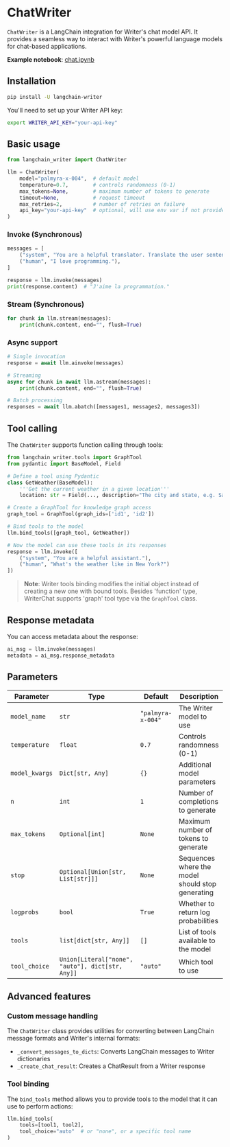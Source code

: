 # ChatWriter

`ChatWriter` is a LangChain integration for Writer's chat model API. It provides a seamless way to interact with Writer's powerful language models for chat-based applications.

**Example notebook**: [chat.ipynb](./chat.ipynb)

## Installation

```bash
pip install -U langchain-writer
```

You'll need to set up your Writer API key:

```bash
export WRITER_API_KEY="your-api-key"
```

## Basic usage

```python
from langchain_writer import ChatWriter

llm = ChatWriter(
    model="palmyra-x-004",  # default model
    temperature=0.7,        # controls randomness (0-1)
    max_tokens=None,        # maximum number of tokens to generate
    timeout=None,           # request timeout
    max_retries=2,          # number of retries on failure
    api_key="your-api-key"  # optional, will use env var if not provided
)
```

### Invoke (Synchronous)

```python
messages = [
    ("system", "You are a helpful translator. Translate the user sentence to French."),
    ("human", "I love programming."),
]

response = llm.invoke(messages)
print(response.content)  # "J'aime la programmation."
```

### Stream (Synchronous)

```python
for chunk in llm.stream(messages):
    print(chunk.content, end="", flush=True)
```

### Async support

```python
# Single invocation
response = await llm.ainvoke(messages)

# Streaming
async for chunk in await llm.astream(messages):
    print(chunk.content, end="", flush=True)

# Batch processing
responses = await llm.abatch([messages1, messages2, messages3])
```

## Tool calling

The `ChatWriter` supports function calling through tools:

```python
from langchain_writer.tools import GraphTool
from pydantic import BaseModel, Field

# Define a tool using Pydantic
class GetWeather(BaseModel):
    '''Get the current weather in a given location'''
    location: str = Field(..., description="The city and state, e.g. San Francisco, CA")

# Create a GraphTool for knowledge graph access
graph_tool = GraphTool(graph_ids=['id1', 'id2'])

# Bind tools to the model
llm.bind_tools([graph_tool, GetWeather])

# Now the model can use these tools in its responses
response = llm.invoke([
    ("system", "You are a helpful assistant."),
    ("human", "What's the weather like in New York?")
])
```

> **Note**: Writer tools binding modifies the initial object instead of creating a new one with bound tools. Besides 'function' type, WriterChat supports 'graph' tool type via the `GraphTool` class.

## Response metadata

You can access metadata about the response:

```python
ai_msg = llm.invoke(messages)
metadata = ai_msg.response_metadata
```

## Parameters

| Parameter | Type | Default | Description |
|-----------|------|---------|-------------|
| `model_name` | `str` | `"palmyra-x-004"` | The Writer model to use |
| `temperature` | `float` | `0.7` | Controls randomness (0-1) |
| `model_kwargs` | `Dict[str, Any]` | `{}` | Additional model parameters |
| `n` | `int` | `1` | Number of completions to generate |
| `max_tokens` | `Optional[int]` | `None` | Maximum number of tokens to generate |
| `stop` | `Optional[Union[str, List[str]]]` | `None` | Sequences where the model should stop generating |
| `logprobs` | `bool` | `True` | Whether to return log probabilities |
| `tools` | `list[dict[str, Any]]` | `[]` | List of tools available to the model |
| `tool_choice` | `Union[Literal["none", "auto"], dict[str, Any]]` | `"auto"` | Which tool to use |

## Advanced features

### Custom message handling

The `ChatWriter` class provides utilities for converting between LangChain message formats and Writer's internal formats:

- `_convert_messages_to_dicts`: Converts LangChain messages to Writer dictionaries
- `_create_chat_result`: Creates a ChatResult from a Writer response

### Tool binding

The `bind_tools` method allows you to provide tools to the model that it can use to perform actions:

```python
llm.bind_tools(
    tools=[tool1, tool2],
    tool_choice="auto"  # or "none", or a specific tool name
)
